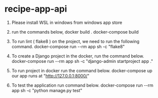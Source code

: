 # recipe-app-api

1. Please install WSL in windows from windows app store
2. run the commands below,
    docker build .
    docker-compose build
    
3. To run lint ( flake8 ) on the project, we need to run the following command.
    docker-compose run --rm app sh -c "flake8"
4. To create a Django project in the docker, run the command below.
    docker-compose run --rm app sh -c "django-admin startproject app ."
5. To run project in docker run the command below.
    docker-compose up
    our app runs at "http://127.0.0.1:8000/"
6. To test the application run command below.
    docker-compose run --rm app sh -c "python manage.py test"